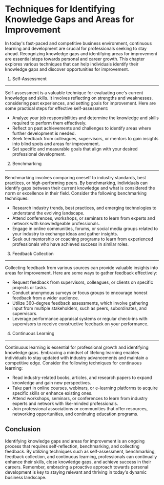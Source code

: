 Techniques for Identifying Knowledge Gaps and Areas for Improvement
============================================================================

In today's fast-paced and competitive business environment, continuous learning and development are crucial for professionals seeking to stay ahead. Recognizing knowledge gaps and identifying areas for improvement are essential steps towards personal and career growth. This chapter explores various techniques that can help individuals identify their knowledge gaps and discover opportunities for improvement.

1. Self-Assessment
------------------

Self-assessment is a valuable technique for evaluating one's current knowledge and skills. It involves reflecting on strengths and weaknesses, considering past experiences, and setting goals for improvement. Here are some practical steps for effective self-assessment:

* Analyze your job responsibilities and determine the knowledge and skills required to perform them effectively.
* Reflect on past achievements and challenges to identify areas where further development is needed.
* Seek feedback from colleagues, supervisors, or mentors to gain insights into blind spots and areas for improvement.
* Set specific and measurable goals that align with your desired professional development.

2. Benchmarking
---------------

Benchmarking involves comparing oneself to industry standards, best practices, or high-performing peers. By benchmarking, individuals can identify gaps between their current knowledge and what is considered the norm or excellence in their field. Consider the following benchmarking techniques:

* Research industry trends, best practices, and emerging technologies to understand the evolving landscape.
* Attend conferences, workshops, or seminars to learn from experts and network with knowledgeable professionals.
* Engage in online communities, forums, or social media groups related to your industry to exchange ideas and gather insights.
* Seek out mentorship or coaching programs to learn from experienced professionals who have achieved success in similar roles.

3. Feedback Collection
----------------------

Collecting feedback from various sources can provide valuable insights into areas for improvement. Here are some ways to gather feedback effectively:

* Request feedback from supervisors, colleagues, or clients on specific projects or tasks.
* Conduct anonymous surveys or focus groups to encourage honest feedback from a wider audience.
* Utilize 360-degree feedback assessments, which involve gathering input from multiple stakeholders, such as peers, subordinates, and supervisors.
* Leverage performance appraisal systems or regular check-ins with supervisors to receive constructive feedback on your performance.

4. Continuous Learning
----------------------

Continuous learning is essential for professional growth and identifying knowledge gaps. Embracing a mindset of lifelong learning enables individuals to stay updated with industry advancements and maintain a competitive edge. Consider the following techniques for continuous learning:

* Read industry-related books, articles, and research papers to expand knowledge and gain new perspectives.
* Take part in online courses, webinars, or e-learning platforms to acquire specific skills or enhance existing ones.
* Attend workshops, seminars, or conferences to learn from industry experts and network with like-minded professionals.
* Join professional associations or communities that offer resources, networking opportunities, and continuing education programs.

Conclusion
----------

Identifying knowledge gaps and areas for improvement is an ongoing process that requires self-reflection, benchmarking, and collecting feedback. By utilizing techniques such as self-assessment, benchmarking, feedback collection, and continuous learning, professionals can continually enhance their skills, close knowledge gaps, and achieve success in their careers. Remember, embracing a proactive approach towards personal development is key to staying relevant and thriving in today's dynamic business landscape.
